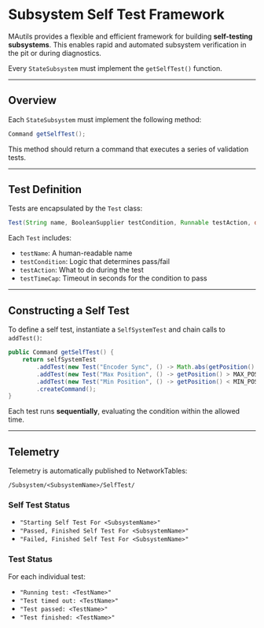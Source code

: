 # Subsystem Self Test Framework

MAutils provides a flexible and efficient framework for building **self-testing subsystems**. This enables rapid and automated subsystem verification in the pit or during diagnostics.

Every `StateSubsystem` must implement the `getSelfTest()` function.

---

## Overview

Each `StateSubsystem` must implement the following method:

```java
Command getSelfTest();
```

This method should return a command that executes a series of validation tests.

---

## Test Definition

Tests are encapsulated by the `Test` class:

```java
Test(String name, BooleanSupplier testCondition, Runnable testAction, double timeCap)
```

Each `Test` includes:

* `testName`: A human-readable name
* `testCondition`: Logic that determines pass/fail
* `testAction`: What to do during the test
* `testTimeCap`: Timeout in seconds for the condition to pass

---

## Constructing a Self Test

To define a self test, instantiate a `SelfSystemTest` and chain calls to `addTest()`:

```java
public Command getSelfTest() {
    return selfSystemTest
        .addTest(new Test("Encoder Sync", () -> Math.abs(getPosition() - getAbsolutePosition()) <= 2, () -> setVoltage(0.5), 0.5))
        .addTest(new Test("Max Position", () -> getPosition() > MAX_POS - 2, () -> setPosition(MAX_POS), 0.8))
        .addTest(new Test("Min Position", () -> getPosition() < MIN_POS + 2, () -> setPosition(MIN_POS), 0.8))
        .createCommand();
}
```

Each test runs **sequentially**, evaluating the condition within the allowed time.

---

## Telemetry

Telemetry is automatically published to NetworkTables:

```
/Subsystem/<SubsystemName>/SelfTest/
```

### Self Test Status

* `"Starting Self Test For <SubsystemName>"`
* `"Passed, Finished Self Test For <SubsystemName>"`
* `"Failed, Finished Self Test For <SubsystemName>"`

### Test Status

For each individual test:

* `"Running test: <TestName>"`
* `"Test timed out: <TestName>"`
* `"Test passed: <TestName>"`
* `"Test finished: <TestName>"`

